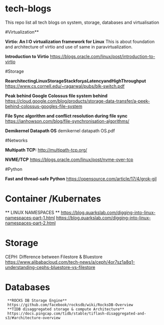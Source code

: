 # tech-blogs
This repo list all tech blogs on system, storage, databases and virtualisation

#Virtualization**

 **Virtio: An I:O virtualization framework for Linux**
   This is about foundation and architecture of virtio and use of same in paravirtualization.
 
 **Introduction to Virtio**
   https://blogs.oracle.com/linux/post/introduction-to-virtio

#Storage 

   **RearchitectingLinuxStorageStackforµsLatencyandHighThroughput**
   https://www.cs.cornell.edu/~ragarwal/pubs/blk-switch.pdf
   
   **Peak behind Google Colossus file system behind** 
   https://cloud.google.com/blog/products/storage-data-transfer/a-peek-behind-colossus-googles-file-system

   **File Sync algorithm and conflict resolution during file sync**
   https://ianhowson.com/blog/file-synchronisation-algorithms/

   **Demikernel Datapath OS**
   demikernel datapath OS.pdf


#Networks

   **Multipath TCP:**
   http://multipath-tcp.org/
   
   **NVME/TCP**
   https://blogs.oracle.com/linux/post/nvme-over-tcp


#Python

**Fast and thread-safe Python**
https://opensource.com/article/17/4/grok-gil


# Container /Kubernates
  
  ** LINUX NAMESPACES **
  https://blog.quarkslab.com/digging-into-linux-namespaces-part-1.html
  https://blog.quarkslab.com/digging-into-linux-namespaces-part-2.html

# Storage
CEPH: Difference between Filestore & Bluestore
https://www.alibabacloud.com/tech-news/a/ceph/4or7sz1a8q1-understanding-cephs-bluestore-vs-filestore


# Databases 
     **ROCKS DB Storage Engine**
     https://github.com/facebook/rocksdb/wiki/RocksDB-Overview
     **TIDB disaggregated storage & compute Architecture**
     https://docs.pingcap.com/tidb/stable/tiflash-disaggregated-and-s3/#architecture-overview


